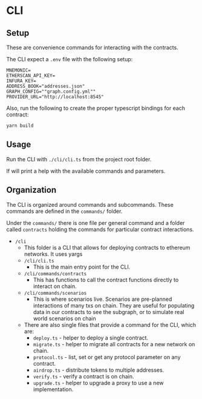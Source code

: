# CLI

## Setup

These are convenience commands for interacting with the contracts.

The CLI expect a `.env` file with the following setup:

```
MNEMONIC=
ETHERSCAN_API_KEY=
INFURA_KEY=
ADDRESS_BOOK="addresses.json"
GRAPH_CONFIG=""graph.config.yml""
PROVIDER_URL="http://localhost:8545"
```

Also, run the following to create the proper typescript bindings for each contract:

```sh
yarn build
```

## Usage

Run the CLI with `./cli/cli.ts` from the project root folder.

If will print a help with the available commands and parameters.

## Organization

The CLI is organized around commands and subcommands. These commands are defined in the `commands/` folder.

Under the `commands/` there is one file per general command and a folder called `contracts` holding the commands for particular contract interactions.

- `/cli`
  - This folder is a CLI that allows for deploying contracts to ethereum networks. It uses yargs
  - `/cli/cli.ts`
    - This is the main entry point for the CLI.
  - `/cli/commands/contracts`
    - This has functions to call the contract functions directly to interact on chain.
  - `/cli/commands/scenarios`
    - This is where scenarios live. Scenarios are pre-planned interactions of many txs on chain.
      They are useful for populating data in our contracts to see the subgraph, or to simulate
      real world scenarios on chain
  - There are also single files that provide a command for the CLI, which are:
    - `deploy.ts` - helper to deploy a single contract.
    - `migrate.ts` - helper to migrate all contracts for a new network on chain.
    - `protocol.ts` - list, set or get any protocol parameter on any contract.
    - `airdrop.ts` - distribute tokens to multiple addresses.
    - `verify.ts` - verify a contract is on chain.
    - `upgrade.ts` - helper to upgrade a proxy to use a new implementation.
